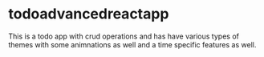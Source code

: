 ﻿# todoadvancedreactapp
This  is a todo app with crud operations and has have various types of themes with some animnations as well
and a time specific features as well.
